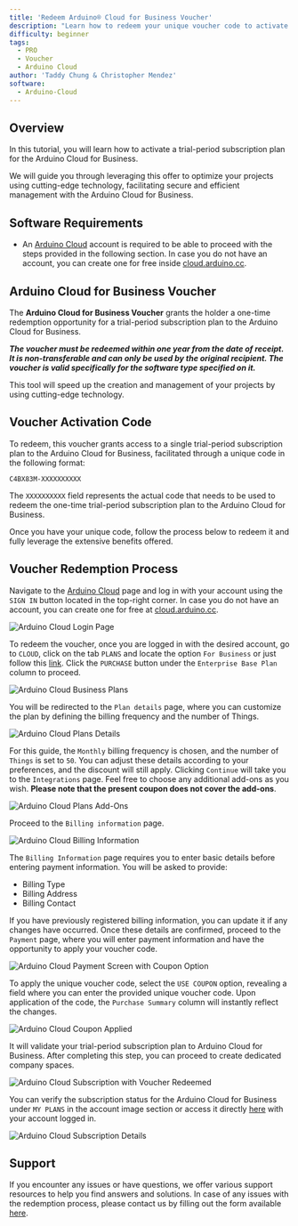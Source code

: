 ```yaml
---
title: 'Redeem Arduino® Cloud for Business Voucher'
description: "Learn how to redeem your unique voucher code to activate Arduino Cloud for business subscription."
difficulty: beginner
tags:
  - PRO
  - Voucher
  - Arduino Cloud
author: 'Taddy Chung & Christopher Mendez'
software:
  - Arduino-Cloud
---
```


## Overview

In this tutorial, you will learn how to activate a trial-period subscription plan for the Arduino Cloud for Business.

We will guide you through leveraging this offer to optimize your projects using cutting-edge technology, facilitating secure and efficient management with the Arduino Cloud for Business.

## Software Requirements

- An [Arduino Cloud](https://cloud.arduino.cc/) account is required to be able to proceed with the steps provided in the following section. In case you do not have an account, you can create one for free inside [cloud.arduino.cc](https://cloud.arduino.cc/home/?get-started=true).

## Arduino Cloud for Business Voucher

The __Arduino Cloud for Business Voucher__ grants the holder a one-time redemption opportunity for a trial-period subscription plan to the Arduino Cloud for Business.

***The voucher must be redeemed within one year from the date of receipt. It is non-transferable and can only be used by the original recipient. The voucher is valid specifically for the software type specified on it.***

This tool will speed up the creation and management of your projects by using cutting-edge technology.

## Voucher Activation Code

To redeem, this voucher grants access to a single trial-period subscription plan to the Arduino Cloud for Business, facilitated through a unique code in the following format:

`C4BX83M-XXXXXXXXXX`

The `XXXXXXXXXX` field represents the actual code that needs to be used to redeem the one-time trial-period subscription plan to the Arduino Cloud for Business.

Once you have your unique code, follow the process below to redeem it and fully leverage the extensive benefits offered.

## Voucher Redemption Process

Navigate to the [Arduino Cloud](https://cloud.arduino.cc/) page and log in with your account using the `SIGN IN` button located in the top-right corner. In case you do not have an account, you can create one for free at [cloud.arduino.cc](https://cloud.arduino.cc/home/?get-started=true).

![Arduino Cloud Login Page](assets/voucher_red_login.png)

To redeem the voucher, once you are logged in with the desired account, go to `CLOUD`, click on the tab `PLANS` and locate the option `For Business` or just follow this [link](https://cloud.arduino.cc/plans#business). Click the `PURCHASE` button under the `Enterprise Base Plan` column to proceed.

![Arduino Cloud Business Plans](assets/voucher_red_plans_screen.png)

You will be redirected to the `Plan details` page, where you can customize the plan by defining the billing frequency and the number of Things.

![Arduino Cloud Plans Details](assets/voucher_red_plans_details.png)

For this guide, the `Monthly` billing frequency is chosen, and the number of `Things` is set to `50`. You can adjust these details according to your preferences, and the discount will still apply. Clicking `Continue` will take you to the `Integrations` page. Feel free to choose any additional add-ons as you wish. **Please note that the present coupon does not cover the add-ons**. 

![Arduino Cloud Plans Add-Ons](assets/voucher_red_plans_addons.png)

Proceed to the `Billing information` page.

![Arduino Cloud Billing Information](assets/voucher_red_billInfo.png)

The `Billing Information` page requires you to enter basic details before entering payment information. You will be asked to provide:

- Billing Type
- Billing Address
- Billing Contact

If you have previously registered billing information, you can update it if any changes have occurred. Once these details are confirmed, proceed to the `Payment` page, where you will enter payment information and have the opportunity to apply your voucher code.

![Arduino Cloud Payment Screen with Coupon Option](assets/voucher_red_payment_couponOpt.png)

To apply the unique voucher code, select the `USE COUPON` option, revealing a field where you can enter the provided unique voucher code. Upon application of the code, the `Purchase Summary` column will instantly reflect the changes.

![Arduino Cloud Coupon Applied](assets/voucher_red_payment_discountApplied.png)

It will validate your trial-period subscription plan to Arduino Cloud for Business. After completing this step, you can proceed to create dedicated company spaces.

![Arduino Cloud Subscription with Voucher Redeemed](assets/voucher_red_finished.png)

You can verify the subscription status for the Arduino Cloud for Business under `MY PLANS` in the account image section or access it directly [here](https://digital-store.arduino.cc/subscriptions/plans) with your account logged in.

![Arduino Cloud Subscription Details](assets/voucher_red_plans_detailsIndepth.png)

## Support

If you encounter any issues or have questions, we offer various support resources to help you find answers and solutions. In case of any issues with the redemption process, please contact us by filling out the form available [here](arduino.cc/en/contact-us/).